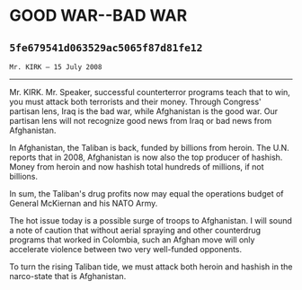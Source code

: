 # GOOD WAR--BAD WAR
## `5fe679541d063529ac5065f87d81fe12`
`Mr. KIRK — 15 July 2008`

---


Mr. KIRK. Mr. Speaker, successful counterterror programs teach that 
to win, you must attack both terrorists and their money. Through 
Congress' partisan lens, Iraq is the bad war, while Afghanistan is the 
good war. Our partisan lens will not recognize good news from Iraq or 
bad news from Afghanistan.

In Afghanistan, the Taliban is back, funded by billions from heroin. 
The U.N. reports that in 2008, Afghanistan is now also the top producer 
of hashish. Money from heroin and now hashish total hundreds of 
millions, if not billions.

In sum, the Taliban's drug profits now may equal the operations 
budget of General McKiernan and his NATO Army.

The hot issue today is a possible surge of troops to Afghanistan. I 
will sound a note of caution that without aerial spraying and other 
counterdrug programs that worked in Colombia, such an Afghan move will 
only accelerate violence between two very well-funded opponents.

To turn the rising Taliban tide, we must attack both heroin and 
hashish in the narco-state that is Afghanistan.
